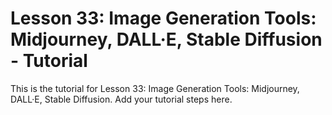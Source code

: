 # Lesson 33: Image Generation Tools: Midjourney, DALL·E, Stable Diffusion - Tutorial

This is the tutorial for Lesson 33: Image Generation Tools: Midjourney, DALL·E, Stable Diffusion. Add your tutorial steps here.
